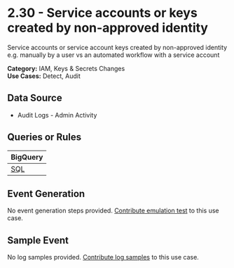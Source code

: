 # 2.30 - Service accounts or keys created by non-approved identity
Service accounts or service account keys created by non-approved identity
e.g. manually by a user vs an automated workflow with a service account


**Category:** IAM, Keys & Secrets Changes
</br>
**Use Cases:** Detect, Audit
</br>

## Data Source
- Audit Logs - Admin Activity


## Queries or Rules
BigQuery |
--- |
[SQL](../../sql/2_30_service_accounts_or_keys_created_by_non_approved_identity.sql) |

## Event Generation
No event generation steps provided. [Contribute emulation test](../../CONTRIBUTING.md) to this use case.

## Sample Event
No log samples provided. [Contribute log samples](../../CONTRIBUTING.md) to this use case.


